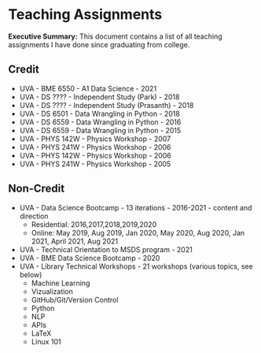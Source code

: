 # Teaching Assignments
**Executive Summary:** This document contains a list of all teaching assignments I have done since graduating from college.

## Credit
* UVA - BME 6550 - A1 Data Science - 2021
* UVA - DS ???? - Independent Study (Park) - 2018
* UVA - DS ???? - Independent Study (Prasanth) - 2018
* UVA - DS 6501 - Data Wrangling in Python - 2018
* UVA - DS 6559 - Data Wrangling in Python - 2016
* UVA - DS 6559 - Data Wrangling in Python - 2015
* UVA - PHYS 142W - Physics Workshop - 2007
* UVA - PHYS 241W - Physics Workshop - 2006
* UVA - PHYS 142W - Physics Workshop - 2006
* UVA - PHYS 241W - Physics Workshop - 2005

## Non-Credit

* UVA - Data Science Bootcamp - 13 iterations - 2016-2021 - content and direction
    * Residential: 2016,2017,2018,2019,2020
    * Online: May 2019, Aug 2019, Jan 2020, May 2020, Aug 2020, Jan 2021, April 2021, Aug 2021
* UVA - Technical Orientation to MSDS program - 2021
* UVA - BME Data Science Bootcamp - 2020
* UVA - Library Technical Workshops - 21 workshops (various topics, see below)
  * Machine Learning
  * Vizualization
  * GitHub/Git/Version Control
  * Python
  * NLP
  * APIs
  * LaTeX
  * Linux 101
